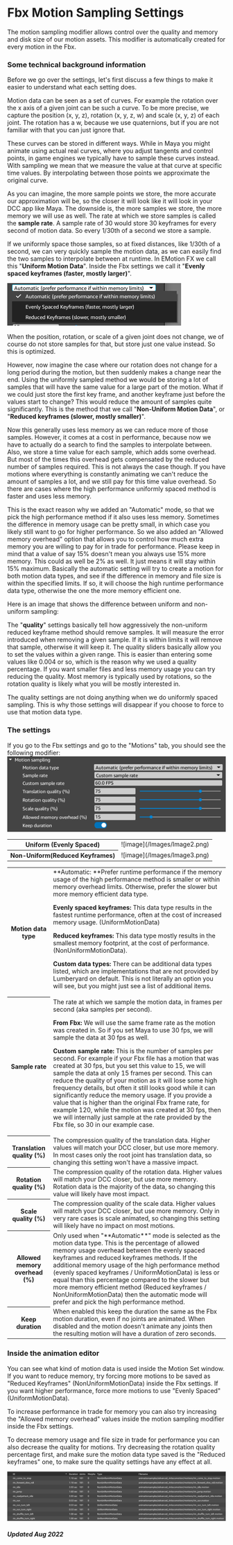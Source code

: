 # Fbx Motion Sampling Settings

The motion sampling modifier allows control over the quality and memory and disk size of our motion assets. This modifier is automatically created for every motion in the Fbx.

### Some technical background information

Before we go over the settings, let's first discuss a few things to make it easier to understand what each setting does.

Motion data can be seen as a set of curves. For example the rotation over the x axis of a given joint can be such a curve. To be more precise, we capture the position (x, y, z), rotation (x, y, z, w) and scale (x, y, z) of each joint. The rotation has a w, because we use quaternions, but if you are not familiar with that you can just ignore that.

These curves can be stored in different ways. While in Maya you might animate using actual real curves, where you adjust tangents and control points, in game engines we typically have to sample these curves instead. With sampling we mean that we measure the value at that curve at specific time values. By interpolating between those points we approximate the original curve.

As you can imagine, the more sample points we store, the more accurate our approximation will be, so the closer it will look like it will look in your DCC app like Maya. The downside is, the more samples we store, the more memory we will use as well. The rate at which we store samples is called the **sample rate**. A sample rate of 30 would store 30 keyframes for every second of motion data. So every 1/30th of a second we store a sample.

If we uniformly space those samples, so at fixed distances, like 1/30th of a second, we can very quickly sample the motion data, as we can easily find the two samples to interpolate between at runtime. In EMotion FX we call this "**Uniform Motion Data**". Inside the Fbx settings we call it "**Evenly spaced keyframes (faster, mostly larger)**".

![image](./Images/Image1.png)

When the position, rotation, or scale of a given joint does not change, we of course do not store samples for that, but store just one value instead. So this is optimized.

However, now imagine the case where our rotation does not change for a long period during the motion, but then suddenly makes a change near the end. Using the uniformly sampled method we would be storing a lot of samples that will have the same value for a large part of the motion. What if we could just store the first key frame, and another keyframe just before the values start to change? This would reduce the amount of samples quite significantly. This is the method that we call "**Non-Uniform Motion Data**", or "**Reduced keyframes (slower, mostly smaller)**".

Now this generally uses less memory as we can reduce more of those samples. However, it comes at a cost in performance, because now we have to actually do a search to find the samples to interpolate between. Also, we store a time value for each sample, which adds some overhead. But most of the times this overhead gets compensated by the reduced number of samples required. This is not always the case though. If you have motions where everything is constantly animating we can't reduce the amount of samples a lot, and we still pay for this time value overhead. So there are cases where the high performance uniformly spaced method is faster and uses less memory.

This is the exact reason why we added an "Automatic" mode, so that we pick the high performance method if it also uses less memory. Sometimes the difference in memory usage can be pretty small, in which case you likely still want to go for higher performance. So we also added an "Allowed memory overhead" option that allows you to control how much extra memory you are willing to pay for in trade for performance. Please keep in mind that a value of say 15% doesn't mean you always use 15% more memory. This could as well be 2% as well. It just means it will stay within 15% maximum. Basically the automatic setting will try to create a motion for both motion data types, and see if the difference in memory and file size is within the specified limits. If so, it will choose the high runtime performance data type, otherwise the one the more memory efficient one.

Here is an image that shows the difference between uniform and non-uniform sampling:

<table>
  <tr>
    <th>Uniform (Evenly Spaced)</th>
    <td>![image](/Images/Image2.png)</td>
  </tr>
  <tr>
    <th>Non-Uniform(Reduced Keyframes)</th>
    <td>![image](/Images/Image3.png)</td>
  </tr>

The "**quality**" settings basically tell how aggressively the non-uniform reduced keyframe method should remove samples. It will measure the error introduced when removing a given sample. If it is within limits it will remove that sample, otherwise it will keep it. The quality sliders basically allow you to set the values within a given range. This is easier than entering some values like 0.004 or so, which is the reason why we used a quality percentage. If you want smaller files and less memory usage you can try reducing the quality. Most memory is typically used by rotations, so the rotation quality is likely what you will be mostly interested in.

The quality settings are not doing anything when we do uniformly spaced sampling. This is why those settings will disappear if you choose to force to use that motion data type.

### The settings

If you go to the Fbx settings and go to the "Motions" tab, you should see the following modifier:
![image](./Images/Image4.png)

 <table>
  <tr>
    <th>Motion data type</th>
    <td>**Automatic: **Prefer runtime performance if the memory usage of the high performance method is smaller or within memory overhead limits. Otherwise, prefer the slower but more memory efficient data type.

**Evenly spaced keyframes:** This data type results in the fastest runtime performance, often at the cost of increased memory usage. (UniformMotionData)

**Reduced keyframes:** This data type mostly results in the smallest memory footprint, at the cost of performance. (NonUniformMotionData).

**Custom data types:** There can be additional data types listed, which are implementations that are not provided by Lumberyard on default. This is not literally an option you will see, but you might just see a list of additional items.
</td>
  </tr>
  <tr>
    <th>Sample rate</th>
    <td>The rate at which we sample the motion data, in frames per second (aka samples per second).

**From Fbx:** We will use the same frame rate as the motion was created in. So if you set Maya to use 30 fps, we will sample the data at 30 fps as well.

**Custom sample rate:** This is the number of samples per second. For example if your Fbx file has a motion that was created at 30 fps, but you set this value to 15, we will sample the data at only 15 frames per second. This can reduce the quality of your motion as it will lose some high frequency details, but often it still looks good while it can significantly reduce the memory usage. If you provide a value that is higher than the original Fbx frame rate, for example 120, while the motion was created at 30 fps, then we will internally just sample at the rate provided by the Fbx file, so 30 in our example case.
</td>
  </tr>
  <tr>
    <th>Translation quality (%)</th>
    <td>The compression quality of the translation data. Higher values will match your DCC closer, but use more memory. In most cases only the root joint has translation data, so changing this setting won't have a massive impact.
</td>
  </tr>
    <tr>
    <th>Rotation quality (%)</th>
    <td>The compression quality of the rotation data. Higher values will match your DCC closer, but use more memory. Rotation data is the majority of the data, so changing this value will likely have most impact.
</td>
  </tr>
    <tr>
    <th>Scale quality (%)</th>
    <td>The compression quality of the scale data. Higher values will match your DCC closer, but use more memory. Only in very rare cases is scale animated, so changing this setting will likely have no impact on most motions.
</td>
  </tr>
    <tr>
    <th>Allowed memory overhead (%)</th>
    <td>Only used when "**Automatic**" mode is selected as the motion data type. This is the percentage of allowed memory usage overhead between the evenly spaced keyframes and reduced keyframes methods. If the additional memory usage of the high performance method (evenly spaced keyframes / UniformMotionData) is less or equal than this percentage compared to the slower but more memory efficient method (Reduced keyframes / NonUniformMotionData) then the automatic mode will prefer and pick the high performance method.
</td>
  </tr>
    <tr>
    <th>Keep duration</th>
    <td>When enabled this keep the duration the same as the Fbx motion duration, even if no joints are animated. When disabled and the motion doesn't animate any joints then the resulting motion will have a duration of zero seconds.
</td>
  </tr>
</table>

### Inside the animation editor

You can see what kind of motion data is used inside the Motion Set window. If you want to reduce memory, try forcing more motions to be saved as "Reduced Keyframes" (NonUniformMotionData) inside the Fbx settings. If you want higher performance, force more motions to use "Evenly Spaced" (UniformMotionData).

To increase performance in trade for memory you can also try increasing the "Allowed memory overhead" values inside the motion sampling modifier inside the Fbx settings.

To decrease memory usage and file size in trade for performance you can also decrease the quality for motions. Try decreasing the rotation quality percentage first, and make sure the motion data type saved is the "Reduced keyframes" one, to make sure the quality settings have any effect at all.

![image](./Images/Image5.png)

##### Updated Aug 2022